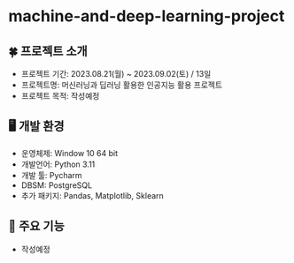# machine-and-deep-learning-project


## 🍀 프로젝트 소개
- 프로젝트 기간: 2023.08.21(월) ~ 2023.09.02(토) / 13일
- 프로젝트명: 머신러닝과 딥러닝 활용한 인공지능 활용 프로젝트
- 프로젝트 목적: 작성예정

## 🖥️ 개발 환경
- 운영체제: Window 10 64 bit
- 개발언어: Python 3.11
- 개발 툴: Pycharm
- DBSM: PostgreSQL
- 추가 패키지: Pandas, Matplotlib, Sklearn
  
## 📌 주요 기능
- 작성예정
